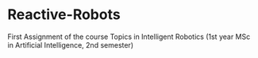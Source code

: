 # Reactive-Robots
First Assignment of the course Topics in Intelligent Robotics (1st year MSc in Artificial Intelligence, 2nd semester)
